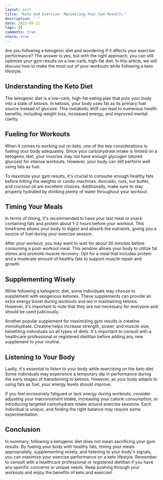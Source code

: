 ```yaml
---
layout: post
title: "Keto and Exercise: Maximizing Your Gym Results."
description: " "
date: 2023-09-11
tags: []
comments: true
share: true
---
```


Are you following a ketogenic diet and wondering if it affects your exercise performance? The answer is yes, but with the right approach, you can still optimize your gym results on a low-carb, high-fat diet. In this article, we will discuss how to make the most out of your workouts while following a keto lifestyle.

## Understanding the Keto Diet

The ketogenic diet is a low-carb, high-fat eating plan that puts your body into a state of ketosis. In ketosis, your body uses fat as its primary fuel source instead of glucose. This metabolic shift can lead to numerous health benefits, including weight loss, increased energy, and improved mental clarity.

## Fueling for Workouts

When it comes to working out on keto, one of the key considerations is fueling your body adequately. Since your carbohydrate intake is limited on a ketogenic diet, your muscles may not have enough glycogen (stored glucose) for intense workouts. However, your body can still perform well using fats as fuel.

To maximize your gym results, it's crucial to consume enough healthy fats before hitting the weights or cardio machines. Avocado, nuts, nut butter, and coconut oil are excellent choices. Additionally, make sure to stay properly hydrated by drinking plenty of water throughout your workout.

## Timing Your Meals

In terms of timing, it's recommended to have your last meal or snack containing fats and protein about 1-2 hours before your workout. This timeframe allows your body to digest and absorb the nutrients, giving you a source of fuel during your exercise session.

After your workout, you may want to wait for about 30 minutes before consuming a post-workout meal. This window allows your body to utilize fat stores and promote muscle recovery. Opt for a meal that includes protein and a moderate amount of healthy fats to support muscle repair and growth.

## Supplementing Wisely

While following a ketogenic diet, some individuals may choose to supplement with exogenous ketones. These supplements can provide an extra energy boost during workouts and aid in maintaining ketosis. However, it's important to note that they are not necessary for everyone and should be used judiciously.

Another popular supplement for maximizing gym results is creatine monohydrate. Creatine helps increase strength, power, and muscle size, benefiting individuals on all types of diets. It's important to consult with a healthcare professional or registered dietitian before adding any new supplement to your routine.

## Listening to Your Body

Lastly, it's essential to listen to your body while exercising on the keto diet. Some individuals may experience a temporary dip in performance during the early stages of transitioning to ketosis. However, as your body adapts to using fats as fuel, your energy levels should improve.

If you feel excessively fatigued or lack energy during workouts, consider adjusting your macronutrient intake, increasing your calorie consumption, or introducing targeted carbohydrate intake around exercise sessions. Each individual is unique, and finding the right balance may require some experimentation.

## Conclusion

In summary, following a ketogenic diet does not mean sacrificing your gym results. By fueling your body with healthy fats, timing your meals appropriately, supplementing wisely, and listening to your body's signals, you can maximize your exercise performance on a keto lifestyle. Remember to consult with a healthcare professional or registered dietitian if you have any specific concerns or unique needs. Keep pushing through your workouts and enjoy the benefits of keto and exercise!